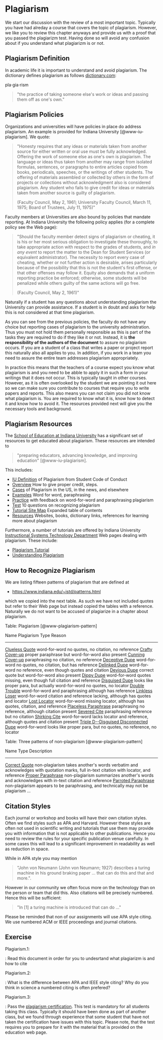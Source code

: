# Plagiarism

We start our discussion with the review of a most important
topic. Typically you have had alreday a course that covers the topic
of plagiarism. However, we like you to review this chapter anyways and
provide us with a proof that you passed the plagiarizm test. Having
done so will avoid any confusion about if you understand what
plagiarizm is or not.

## Plagiarism Definition

In academic life it is important to understand and avoid plagiarism. The
dictionary defines plagiarism as follows
[dictionary.com](dictionary.com):

pla$\cdot$gia$\cdot$rism

>   "the practice of taking someone else's work or ideas and passing
>   them off as one's own."

## Plagiarism Policies

Organizations and universities will have policies in place do address
plagiarism. An example is provided for Indiana University
[@www-iu-plagiarism]. We quote:

> "Honesty requires that any ideas or materials taken from another
> source for either written or oral use must be fully acknowledged.
> Offering the work of someone else as one's own is plagiarism. The
> language or ideas thus taken from another may range from isolated
> formulas, sentences, or paragraphs to entire articles copied from
> books, periodicals, speeches, or the writings of other students. The
> offering of materials assembled or collected by others in the form of
> projects or collections without acknowledgment also is considered
> plagiarism. Any student who fails to give credit for ideas or
> materials taken from another source is guilty of plagiarism.
>
> (Faculty Council, May 2, 1961; University Faculty Council, March 11,
> 1975; Board of Trustees, July 11, 1975)"

Faculty members at Universities are also bound by policies that mandate
reporting. At Indiana University the following policy applies (for a
complete policy see the Web page):

> "Should the faculty member detect signs of plagiarism or cheating, it
> is his or her most serious obligation to investigate these thoroughly,
> to take appropriate action with respect to the grades of students, and
> *in any event* to report the matter to the Dean for Student Services
> (or equivalent administrator). The necessity to report every case of
> cheating, whether or not further action is desirable, arises
> particularly because of the possibility that this is not the student's
> first offense, or that other offenses may follow it. Equity also
> demands that a uniform reporting practice be enforced; otherwise, some
> students will be penalized while others guilty of the same actions
> will go free.
>
> (Faculty Council, May 2, 1961)"

Naturally if a student has any questions about understanding plagiarism
the University can provide assistance. If a student is in doubt and asks
for help this is not considered at that time plagiarism.

As you can see from the previous policies, the faculty do not have any
choice but reporting cases of plagiarism to the university
administration. Thus you must not hold them personally responsible as
this is part of the tasks they are required to do if they like it or
not. Instead, it is **the responsibility of the authors of the
document** to assure no plagiarism occurs. If you are a student of a
class that writes a paper or project report this naturally also all
applies to you. In addition, if you work in a team you need to assure
the entire team addresses plagiarism appropriately.

In practice this means that the teachers of a course expect you know
what plagiarism is and you need to be abble to apply it in such a form
in your writings that it does not occur. This is typically taught
in other courses. However, as it is often overlooked by the student we
are pointing it out here so we can make sure you contribute to courses
that require you to write papers and reports. This also means you can
not claim you did not know what plagiarism is. You are required to know
what it is, know how to detect it and know how to avoid it. The
resources provided next will give you the necessary tools and
background.

## Plagiarism Resources

The [School of Education at Indiana
University](http://education.indiana.edu/) has a significant set of
resources to get educated about plagiarism. These resources are intended
to

> "preparing educators, advancing knowledge, and improving
> education" [@www-iu-plagiarism].

This includes:

*   [IU Definition](https://www.indiana.edu/~istd/definition.html) of
    Plagiarism from Student Code of Conduct
*   [Overview](https://www.indiana.edu/~istd/overview.html) How to give
    proper credit, steps.
*   [Cases](https://www.indiana.edu/~istd/cases.html) of Plagiarism in
    the US, in the news, and elsewhere
*   [Examples](https://www.indiana.edu/~istd/examples.html) Word for
    word, paraphrasing
*   [Practice](https://www.indiana.edu/~istd/practice.html) with
    feedback on word-for-word and paraphrasing plagiarism
*   [Test](https://www.indiana.edu/~istd/test.html) 10 questions on
    recognizing plagiarism
*   [Tutorial Site Map](https://www.indiana.edu/~istd/sitemap.html)
    Expanded table of contents
*   [Resources](https://www.indiana.edu/~istd/resources.html) Websites,
    books, dictionary links, references for learning more about
    plagiarism

Furthermore, a number of tutorials are offered by Indiana University
[Instructional Systems Technology Department](http://education.indiana.edu/graduate/programs/instructional-systems/index.html)
Web pages dealing with plagiarism. These include:

*   [Plagiarism Tutorial](https://www.indiana.edu/~academy/firstPrinciples/choice.html)
*   [Understanding Plagiarism](https://www.indiana.edu/~tedfrick/plagiarism/)


## How to Recognize Plagiarism

We are listing fifteen patterns of plagiarism that are defined at

*  <https://www.indiana.edu/~istd/patterns.html>

which we copied into the next table. As such we have not included
quotes but refer to their Web page but instead copied the tables with
a reference. Naturally we do not want to be accused of plagiarize in a
chapter about plagiarism.

Table: Plagiarism [@www-plagiarism-pattern]

  Name                                                           Plagiarism Type                                      Reason
  -------------------------------------------------------------- ---------------------------------------------------- -------------------------------------------------------------------
  [Clueless Quote](patternCluelessQuote.html)                    word-for-word                                        no quotes, no citation, no reference
  [Crafty Cover-up](patternCraftyCoverUp.html)                   proper paraphrase but word-for-word                  also present
  [Cunning Cover-up](patternCunningCoverUp.html)                 paraphrasing                                         no citation, no reference
  [Deceptive Dupe](patternDeceptiveDupe.html)                    word-for-word                                        no quotes, no citation, but has reference
  [Delinked Dupe](patternDisconnectedDupe.html)                  word-for-word                                        no reference, even though quotes and citation
  [Devious Dupe](patternDeviousDupe.html)                        correct quote but word-for-word                      also present
  [Dippy Dupe](patternDippyDupe.html)                            word-for-word                                        quotes missing, even though full citation and reference
  [Disguised Dupe](patternDisguisedDupe.html)                    looks like proper para, but actually word-for-word   no quotes, no locator
  [Double Trouble](patternDoubleTrouble.html)                    word-for-word and paraphrasing                       although has reference
  [Linkless Loser](patternLostLoser.html)                        word-for-word                                        citation and reference lacking, although has quotes and locator
  [Lost Locator](patternLostLocator.html)                        word-for-word                                        missing locator, although has quotes, citation, and reference
  [Placeless Paraphrase](patternPointlessParaphrase.html)        paraphrasing                                         no reference, although citation present
  [Severed Cite](patternSeveredCite.html)                        paraphrasing                                         reference but no citation
  [Shirking Cite](patternShirkingCite.html)                      word-for-word                                        lacks locator and reference, although quotes and citation present
  [Triple D--Disguised Disconnected Dupe](patternTripleD.html)   word-for-word                                        looks like proper para, but no quotes, no reference, no locator


  Table: Three patterns of non-plagiarism [@www-plagiarism-pattern]
  
  Name Type Description
  ------------------------------------------------------- ---------------- -------------------------------------------------------------------------------------------------------------------------
  [Correct Quote](patternCorrectQuote.html)               non-plagiarism   takes another's words verbatim and acknowledges with quotation marks, full in-text citation with locator, and reference
  [Proper Paraphrase](patternProperParaphrase.html)       non-plagiarism   summarizes another's words and acknowledges with in-text citation and reference
  [Parroted Paraphrase](patternMindlessParaphrase.html)   non-plagiarism   appears to be paraphrasing, and technically may not be plagiarism ...


## Citation Styles

Each journal or workshop and books will have their own citation
styles. Often we find styles such as APA and Harvard. However these
styles are often not used in scientific writing and tutorials that use
them may provide you with information that is not applicable to other
publications. Hence you need to review the rules for your specific
publication venue carefully. In some cases this will lead to a
significant improvement in readability as well as reduction in space.

While in APA style you may mention

> "John von Neumann (John von Neumann; 1927) describes a turing machine in his
> ground braking paper ... that can do this and that and more.".

However in our community we often focus more on the technology than on
the person or team that did this. Also citations will be precisely
numbered. Hence this will be sufficient:

> "In [1] a turing machine is introduced that can do ..."

Please be reminded that non of our assignments will use APA style
citing. We use numbered ACM or IEEE proceedings and journal citations.

## Exercise

Plagiarism.1:

: Read this document in order for you to undesrtand what plagiarizm is
  and how to cite

Plagiarism.2:

: What is the difference between APA and IEEE style citing? Why do you
  think in science a numbered citing is often prefered?

Plagiarism.3:

: Pass the
  [plagiarism certification](https://www.indiana.edu/~academy/firstPrinciples/certificationTests/index.html).
  This test is mandatory for all students taking this class. Typically
  it should have been done as part of another class, but we found
  through experience that some student that have not taken the
  certification have issues with this topic. Please note, that the
  test requires you to prepare for it with the material that is
  provided on the education web page. 
